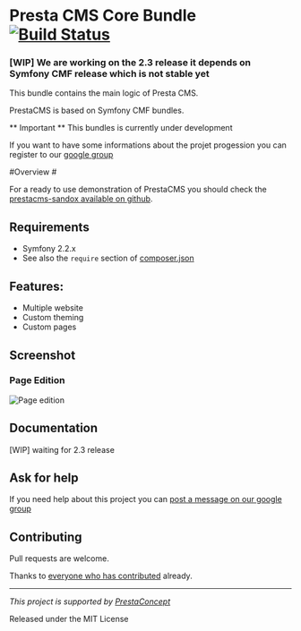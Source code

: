 Presta CMS Core Bundle  [![Build Status](https://secure.travis-ci.org/prestaconcept/PrestaCMSCoreBundle.png?branch=master)](http://travis-ci.org/prestaconcept/PrestaCMSCoreBundle)
=============

### [WIP] We are working on the 2.3 release it depends on Symfony CMF release which is not stable yet

This bundle contains the main logic of Presta CMS.

PrestaCMS is based on Symfony CMF bundles.

** Important ** This bundles is currently under development

If you want to have some informations about the projet progession you can register to our [google group](https://groups.google.com/forum/?hl=fr&fromgroups#!forum/prestacms-devs)


#Overview #

For a ready to use demonstration of PrestaCMS you should check the [prestacms-sandox available on github](https://github.com/prestaconcept/prestacms-sandbox).

## Requirements

* Symfony 2.2.x
* See also the `require` section of [composer.json](composer.json)


## Features: ##

* Multiple website
* Custom theming
* Custom pages

## Screenshot ##

### Page Edition ###

![Page edition](https://raw.github.com/prestaconcept/PrestaCMSCoreBundle/master/Resources/docs/assets/backend-page-edit.png)

## Documentation ##

[WIP] waiting for 2.3 release


## Ask for help ##

If you need help about this project you can [post a message on our google group](https://groups.google.com/forum/?hl=fr&fromgroups#!forum/prestacms-devs)

## Contributing

Pull requests are welcome.


Thanks to
[everyone who has contributed](https://github.com/PrestaCMSCoreBundle/graphs/contributors) already.

---

*This project is supported by [PrestaConcept](http://www.prestaconcept.net)*

Released under the MIT License


